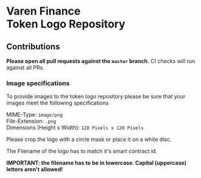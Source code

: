 # Varen Finance<br>Token Logo Repository

## Contributions

**Please open all pull requests against the `master` branch.**
CI checks will run against all PRs.

### Image specifications

To provide images to the token logo repository please be sure that your images meet the following specifications

MIME-Type: `image/png`<br/>
File-Extension: `.png`<br/>
Dimensions (Height x Width): `128 Pixels x 128 Pixels`<br/>

Please crop the logo with a circle mask or place it on a white disc.

The Filename of the logo has to match it's smart contract id.

**IMPORTANT: the filename has to be in lowercase. Capital (uppercase) letters aren't allowed!**
